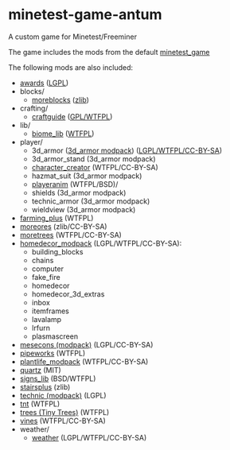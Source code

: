# minetest-game-antum
A custom game for Minetest/Freeminer

The game includes the mods from the default [minetest_game](https://github.com/minetest/minetest_game/tree/master/mods)

The following mods are also included:
* [awards](https://forum.minetest.net/viewtopic.php?t=4870) ([LGPL](mods/awards/LICENSE.txt))
* blocks/
    * [moreblocks](https://forum.minetest.net/viewtopic.php?t=509) ([zlib](mods/blocks/moreblocks/LICENSE.md))
* crafting/
    * [craftguide](https://forum.minetest.net/viewtopic.php?f=11&t=14088) ([GPL/WTFPL](mods/crafting/craftguide/LICENSE))
* lib/
    * [biome_lib](https://forum.minetest.net/viewtopic.php?f=11&t=12999) ([WTFPL](mods/lib/biome_lib/README.md))
* player/
    * 3d_armor ([3d_armor modpack](https://forum.minetest.net/viewtopic.php?t=4654)) ([LGPL/WTFPL/CC-BY-SA](mods/player/3d_armor/LICENSE.md))
    * 3d_armor_stand (3d_armor modpack)
    * [character_creator](https://forum.minetest.net/viewtopic.php?f=9&t=13138) (WTFPL/CC-BY-SA)
    * hazmat_suit (3d_armor modpack)
    * [playeranim](https://forum.minetest.net/viewtopic.php?t=12189) (WTFPL/BSD)/
    * shields (3d_armor modpack)
    * technic_armor (3d_armor modpack)
    * wieldview (3d_armor modpack)
* [farming_plus](https://forum.minetest.net/viewtopic.php?t=2787) (WTFPL)
* [moreores](https://forum.minetest.net/viewtopic.php?t=549) (zlib/CC-BY-SA)
* [moretrees](https://forum.minetest.net/viewtopic.php?t=4394) (WTFPL/CC-BY-SA)
* [homedecor_modpack](https://forum.minetest.net/viewtopic.php?t=2041) (LGPL/WTFPL/CC-BY-SA):
    * building_blocks
    * chains
    * computer
    * fake_fire
    * homedecor
    * homedecor_3d_extras
    * inbox
    * itemframes
    * lavalamp
    * lrfurn
    * plasmascreen
* [mesecons (modpack)](https://forum.minetest.net/viewtopic.php?t=628) (LGPL/CC-BY-SA)
* [pipeworks](https://forum.minetest.net/viewtopic.php?t=2155) (WTFPL)
* [plantlife_modpack](https://forum.minetest.net/viewtopic.php?f=11&t=3898) (WTFPL/CC-BY-SA)
* [quartz](https://forum.minetest.net/viewtopic.php?t=5682) (MIT)
* [signs_lib](https://forum.minetest.net/viewtopic.php?f=11&t=13762) (BSD/WTFPL)
* [stairsplus](https://forum.minetest.net/viewtopic.php?id=6140) (zlib)
* [technic (modpack)](https://forum.minetest.net/viewtopic.php?t=2538) (LGPL)
* [tnt](https://forum.minetest.net/viewtopic.php?id=2902) (WTFPL)
* [trees (Tiny Trees)](https://forum.minetest.net/viewtopic.php?f=11&t=5713) (WTFPL)
* [vines](https://forum.minetest.net/viewtopic.php?f=11&t=2344) (WTFPL/CC-BY-SA)
* weather/
    * [weather](https://forum.minetest.net/viewtopic.php?t=5245) (LGPL/WTFPL/CC-BY-SA)

